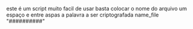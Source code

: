 este é um script muito facil de usar 
basta colocar o nome do arquivo um espaço e entre aspas a palavra a ser criptografada
name_file "##########"

